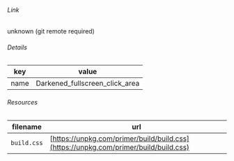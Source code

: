 <!--
https://pypi.org/project/jsfiddle-readme/
-->


###### Link
unknown (git remote required)

###### Details
key|value
-|-
name|Darkened_fullscreen_click_area

###### Resources
filename|url
-|-
`build.css`|[https://unpkg.com/primer/build/build.css](https://unpkg.com/primer/build/build.css)